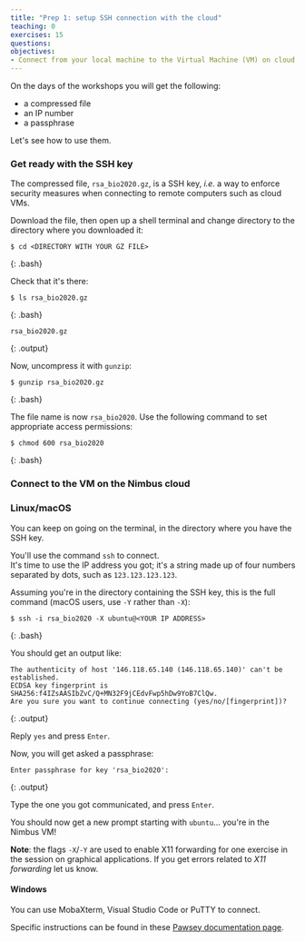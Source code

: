 ```yaml
---
title: "Prep 1: setup SSH connection with the cloud"
teaching: 0
exercises: 15
questions:
objectives:
- Connect from your local machine to the Virtual Machine (VM) on cloud for this workshop
---
```



On the days of the workshops you will get the following:
* a compressed file
* an IP number
* a passphrase

Let's see how to use them.


### Get ready with the SSH key

The compressed file, `rsa_bio2020.gz`, is a SSH key, *i.e.* a way to enforce security measures when connecting to remote computers such as cloud VMs.  

Download the file, then open up a shell terminal and change directory to the directory where you downloaded it:

```
$ cd <DIRECTORY WITH YOUR GZ FILE>
```
{: .bash}

Check that it's there:

```
$ ls rsa_bio2020.gz
```
{: .bash}

```
rsa_bio2020.gz
```
{: .output}

Now, uncompress it with `gunzip`:

```
$ gunzip rsa_bio2020.gz
```
{: .bash}

The file name is now `rsa_bio2020`. Use the following command to set appropriate access permissions:

```
$ chmod 600 rsa_bio2020
```
{: .bash}


### Connect to the VM on the Nimbus cloud

### Linux/macOS

You can keep on going on the terminal, in the directory where you have the SSH key.  

You'll use the command `ssh` to connect.  
It's time to use the IP address you got; it's a string made up of four numbers separated by dots, such as `123.123.123.123`.

Assuming you're in the directory containing the SSH key, this is the full command (macOS users, use `-Y` rather than `-X`):

```
$ ssh -i rsa_bio2020 -X ubuntu@<YOUR IP ADDRESS>
```
{: .bash}

You should get an output like:

```
The authenticity of host '146.118.65.140 (146.118.65.140)' can't be established.
ECDSA key fingerprint is SHA256:f4IZsAASIbZvC/Q+MN32F9jCEdvFwp5hDw9YoB7ClQw.
Are you sure you want to continue connecting (yes/no/[fingerprint])? 
```
{: .output}

Reply `yes` and press `Enter`.

Now, you will get asked a passphrase:

```
Enter passphrase for key 'rsa_bio2020':
```
{: .output}

Type the one you got communicated, and press `Enter`.

You should now get a new prompt starting with `ubuntu`... you're in the Nimbus VM!

**Note**: the flags `-X`/`-Y` are used to enable X11 forwarding for one exercise in the session on graphical applications.  If you get errors related to *X11 forwarding* let us know.


#### Windows

You can use MobaXterm, Visual Studio Code or PuTTY to connect.  

Specific instructions can be found in these [Pawsey documentation page](https://support.pawsey.org.au/documentation/x/Ao22Ag).
